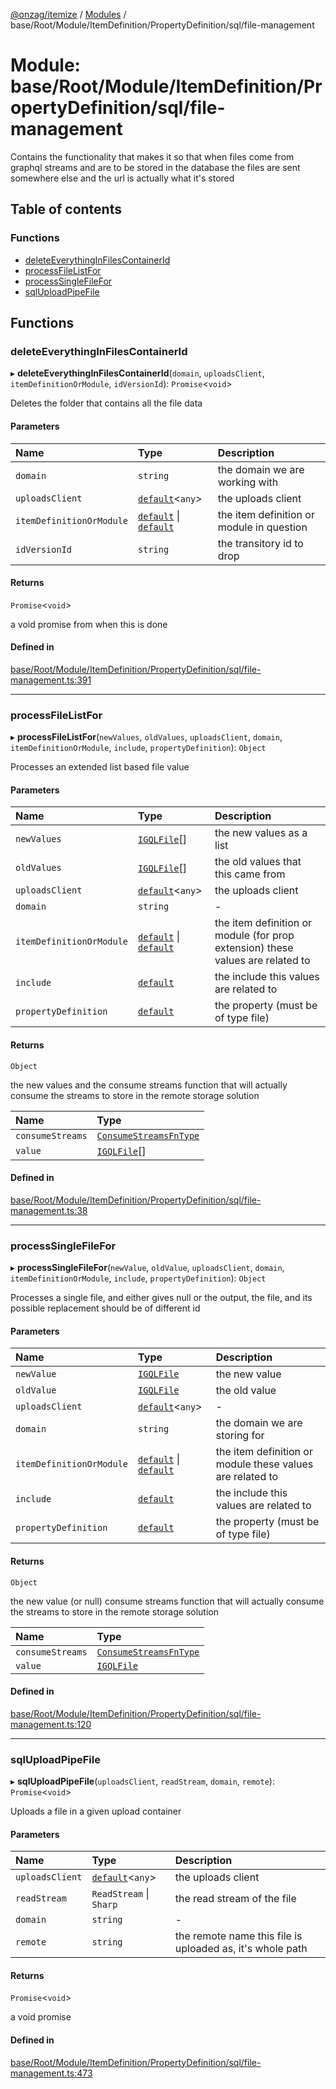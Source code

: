 [@onzag/itemize](../README.md) / [Modules](../modules.md) / base/Root/Module/ItemDefinition/PropertyDefinition/sql/file-management

# Module: base/Root/Module/ItemDefinition/PropertyDefinition/sql/file-management

Contains the functionality that makes it so that when files come from graphql
streams and are to be stored in the database the files are sent somewhere else
and the url is actually what it's stored

## Table of contents

### Functions

- [deleteEverythingInFilesContainerId](base_Root_Module_ItemDefinition_PropertyDefinition_sql_file_management.md#deleteeverythinginfilescontainerid)
- [processFileListFor](base_Root_Module_ItemDefinition_PropertyDefinition_sql_file_management.md#processfilelistfor)
- [processSingleFileFor](base_Root_Module_ItemDefinition_PropertyDefinition_sql_file_management.md#processsinglefilefor)
- [sqlUploadPipeFile](base_Root_Module_ItemDefinition_PropertyDefinition_sql_file_management.md#sqluploadpipefile)

## Functions

### deleteEverythingInFilesContainerId

▸ **deleteEverythingInFilesContainerId**(`domain`, `uploadsClient`, `itemDefinitionOrModule`, `idVersionId`): `Promise`<`void`\>

Deletes the folder that contains all
the file data

#### Parameters

| Name | Type | Description |
| :------ | :------ | :------ |
| `domain` | `string` | the domain we are working with |
| `uploadsClient` | [`default`](../classes/server_services_base_StorageProvider.default.md)<`any`\> | the uploads client |
| `itemDefinitionOrModule` | [`default`](../classes/base_Root_Module.default.md) \| [`default`](../classes/base_Root_Module_ItemDefinition.default.md) | the item definition or module in question |
| `idVersionId` | `string` | the transitory id to drop |

#### Returns

`Promise`<`void`\>

a void promise from when this is done

#### Defined in

[base/Root/Module/ItemDefinition/PropertyDefinition/sql/file-management.ts:391](https://github.com/onzag/itemize/blob/a24376ed/base/Root/Module/ItemDefinition/PropertyDefinition/sql/file-management.ts#L391)

___

### processFileListFor

▸ **processFileListFor**(`newValues`, `oldValues`, `uploadsClient`, `domain`, `itemDefinitionOrModule`, `include`, `propertyDefinition`): `Object`

Processes an extended list based
file value

#### Parameters

| Name | Type | Description |
| :------ | :------ | :------ |
| `newValues` | [`IGQLFile`](../interfaces/gql_querier.IGQLFile.md)[] | the new values as a list |
| `oldValues` | [`IGQLFile`](../interfaces/gql_querier.IGQLFile.md)[] | the old values that this came from |
| `uploadsClient` | [`default`](../classes/server_services_base_StorageProvider.default.md)<`any`\> | the uploads client |
| `domain` | `string` | - |
| `itemDefinitionOrModule` | [`default`](../classes/base_Root_Module.default.md) \| [`default`](../classes/base_Root_Module_ItemDefinition.default.md) | the item definition or module (for prop extension) these values are related to |
| `include` | [`default`](../classes/base_Root_Module_ItemDefinition_Include.default.md) | the include this values are related to |
| `propertyDefinition` | [`default`](../classes/base_Root_Module_ItemDefinition_PropertyDefinition.default.md) | the property (must be of type file) |

#### Returns

`Object`

the new values and the consume streams function that will actually consume the
streams to store in the remote storage solution

| Name | Type |
| :------ | :------ |
| `consumeStreams` | [`ConsumeStreamsFnType`](base_Root_sql.md#consumestreamsfntype) |
| `value` | [`IGQLFile`](../interfaces/gql_querier.IGQLFile.md)[] |

#### Defined in

[base/Root/Module/ItemDefinition/PropertyDefinition/sql/file-management.ts:38](https://github.com/onzag/itemize/blob/a24376ed/base/Root/Module/ItemDefinition/PropertyDefinition/sql/file-management.ts#L38)

___

### processSingleFileFor

▸ **processSingleFileFor**(`newValue`, `oldValue`, `uploadsClient`, `domain`, `itemDefinitionOrModule`, `include`, `propertyDefinition`): `Object`

Processes a single file, and either gives
null or the output, the file, and its possible replacement
should be of different id

#### Parameters

| Name | Type | Description |
| :------ | :------ | :------ |
| `newValue` | [`IGQLFile`](../interfaces/gql_querier.IGQLFile.md) | the new value |
| `oldValue` | [`IGQLFile`](../interfaces/gql_querier.IGQLFile.md) | the old value |
| `uploadsClient` | [`default`](../classes/server_services_base_StorageProvider.default.md)<`any`\> | - |
| `domain` | `string` | the domain we are storing for |
| `itemDefinitionOrModule` | [`default`](../classes/base_Root_Module.default.md) \| [`default`](../classes/base_Root_Module_ItemDefinition.default.md) | the item definition or module these values are related to |
| `include` | [`default`](../classes/base_Root_Module_ItemDefinition_Include.default.md) | the include this values are related to |
| `propertyDefinition` | [`default`](../classes/base_Root_Module_ItemDefinition_PropertyDefinition.default.md) | the property (must be of type file) |

#### Returns

`Object`

the new value (or null) consume streams function that will actually consume the
streams to store in the remote storage solution

| Name | Type |
| :------ | :------ |
| `consumeStreams` | [`ConsumeStreamsFnType`](base_Root_sql.md#consumestreamsfntype) |
| `value` | [`IGQLFile`](../interfaces/gql_querier.IGQLFile.md) |

#### Defined in

[base/Root/Module/ItemDefinition/PropertyDefinition/sql/file-management.ts:120](https://github.com/onzag/itemize/blob/a24376ed/base/Root/Module/ItemDefinition/PropertyDefinition/sql/file-management.ts#L120)

___

### sqlUploadPipeFile

▸ **sqlUploadPipeFile**(`uploadsClient`, `readStream`, `domain`, `remote`): `Promise`<`void`\>

Uploads a file in a given upload container

#### Parameters

| Name | Type | Description |
| :------ | :------ | :------ |
| `uploadsClient` | [`default`](../classes/server_services_base_StorageProvider.default.md)<`any`\> | the uploads client |
| `readStream` | `ReadStream` \| `Sharp` | the read stream of the file |
| `domain` | `string` | - |
| `remote` | `string` | the remote name this file is uploaded as, it's whole path |

#### Returns

`Promise`<`void`\>

a void promise

#### Defined in

[base/Root/Module/ItemDefinition/PropertyDefinition/sql/file-management.ts:473](https://github.com/onzag/itemize/blob/a24376ed/base/Root/Module/ItemDefinition/PropertyDefinition/sql/file-management.ts#L473)
